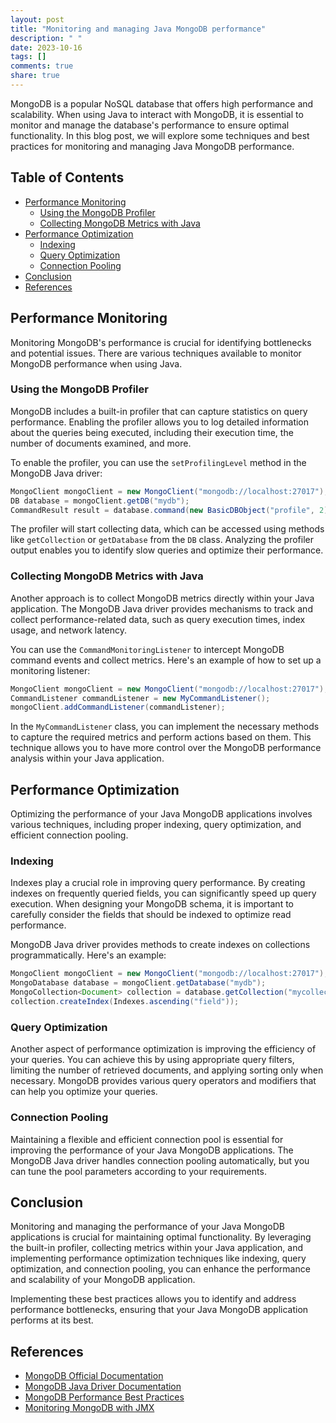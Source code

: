 ```yaml
---
layout: post
title: "Monitoring and managing Java MongoDB performance"
description: " "
date: 2023-10-16
tags: []
comments: true
share: true
---
```


MongoDB is a popular NoSQL database that offers high performance and scalability. When using Java to interact with MongoDB, it is essential to monitor and manage the database's performance to ensure optimal functionality. In this blog post, we will explore some techniques and best practices for monitoring and managing Java MongoDB performance.

## Table of Contents
- [Performance Monitoring](#performance-monitoring)
  - [Using the MongoDB Profiler](#using-the-mongodb-profiler)
  - [Collecting MongoDB Metrics with Java](#collecting-mongodb-metrics-with-java)
- [Performance Optimization](#performance-optimization)
  - [Indexing](#indexing)
  - [Query Optimization](#query-optimization)
  - [Connection Pooling](#connection-pooling)
- [Conclusion](#conclusion)
- [References](#references)

## Performance Monitoring

Monitoring MongoDB's performance is crucial for identifying bottlenecks and potential issues. There are various techniques available to monitor MongoDB performance when using Java.

### Using the MongoDB Profiler

MongoDB includes a built-in profiler that can capture statistics on query performance. Enabling the profiler allows you to log detailed information about the queries being executed, including their execution time, the number of documents examined, and more.

To enable the profiler, you can use the `setProfilingLevel` method in the MongoDB Java driver:

```java
MongoClient mongoClient = new MongoClient("mongodb://localhost:27017");
DB database = mongoClient.getDB("mydb");
CommandResult result = database.command(new BasicDBObject("profile", 2));
```

The profiler will start collecting data, which can be accessed using methods like `getCollection` or `getDatabase` from the `DB` class. Analyzing the profiler output enables you to identify slow queries and optimize their performance.

### Collecting MongoDB Metrics with Java

Another approach is to collect MongoDB metrics directly within your Java application. The MongoDB Java driver provides mechanisms to track and collect performance-related data, such as query execution times, index usage, and network latency.

You can use the `CommandMonitoringListener` to intercept MongoDB command events and collect metrics. Here's an example of how to set up a monitoring listener:

```java
MongoClient mongoClient = new MongoClient("mongodb://localhost:27017");
CommandListener commandListener = new MyCommandListener();
mongoClient.addCommandListener(commandListener);
```

In the `MyCommandListener` class, you can implement the necessary methods to capture the required metrics and perform actions based on them. This technique allows you to have more control over the MongoDB performance analysis within your Java application.

## Performance Optimization

Optimizing the performance of your Java MongoDB applications involves various techniques, including proper indexing, query optimization, and efficient connection pooling.

### Indexing

Indexes play a crucial role in improving query performance. By creating indexes on frequently queried fields, you can significantly speed up query execution. When designing your MongoDB schema, it is important to carefully consider the fields that should be indexed to optimize read performance.

MongoDB Java driver provides methods to create indexes on collections programmatically. Here's an example:

```java
MongoClient mongoClient = new MongoClient("mongodb://localhost:27017");
MongoDatabase database = mongoClient.getDatabase("mydb");
MongoCollection<Document> collection = database.getCollection("mycollection");
collection.createIndex(Indexes.ascending("field"));
```

### Query Optimization

Another aspect of performance optimization is improving the efficiency of your queries. You can achieve this by using appropriate query filters, limiting the number of retrieved documents, and applying sorting only when necessary. MongoDB provides various query operators and modifiers that can help you optimize your queries.

### Connection Pooling

Maintaining a flexible and efficient connection pool is essential for improving the performance of your Java MongoDB applications. The MongoDB Java driver handles connection pooling automatically, but you can tune the pool parameters according to your requirements.

## Conclusion

Monitoring and managing the performance of your Java MongoDB applications is crucial for maintaining optimal functionality. By leveraging the built-in profiler, collecting metrics within your Java application, and implementing performance optimization techniques like indexing, query optimization, and connection pooling, you can enhance the performance and scalability of your MongoDB application.

Implementing these best practices allows you to identify and address performance bottlenecks, ensuring that your Java MongoDB application performs at its best.

## References

- [MongoDB Official Documentation](https://docs.mongodb.com/)
- [MongoDB Java Driver Documentation](https://mongodb.github.io/mongo-java-driver/)
- [MongoDB Performance Best Practices](https://www.mongodb.com/blog/post/performance-best-practices-indexing-by-example)
- [Monitoring MongoDB with JMX](https://dzone.com/articles/how-monitor-java-mongodb)